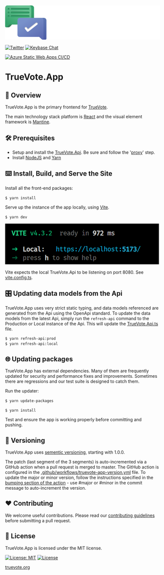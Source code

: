 [![Logo](static/TrueVote_Logo_Text_on_Black.png)](https://truevote.org)

[![Twitter](https://img.shields.io/twitter/follow/TrueVoteOrg?style=social)](https://twitter.com/TrueVoteOrg)
[![Keybase Chat](https://img.shields.io/badge/chat-on%20keybase-7793d8)](https://keybase.io/team/truevote)

[![Azure Static Web Apps CI/CD](https://github.com/TrueVote/TrueVote.App/actions/workflows/azure-static-web-app.yml/badge.svg)](https://github.com/TrueVote/TrueVote.App/actions/workflows/azure-static-web-app.yml)

# TrueVote.App

## 🌈 Overview

TrueVote.App is the primary frontend for [TrueVote](https://truevote.org).

The main technology stack platform is [React](https://react.dev) and the visual element framework is [Mantine](https://mantine.dev).

## 🛠 Prerequisites

* Setup and install the [TrueVote.Api](https://github.com/TrueVote/TrueVote.Api). Be sure and follow the '[proxy](https://github.com/TrueVote/TrueVote.Api#-proxying-the-truevoteapi-locally)' step.
* Install [NodeJS](https://nodejs.org/) and [Yarn](https://yarnpkg.com/getting-started/install)

## ⌨️ Install, Build, and Serve the Site

Install all the front-end packages:

`$ yarn install`

Serve up the instance of the app locally, using [Vite](https://vitejs.dev/).

`$ yarn dev`

![](static/vite-output.png)

Vite expects the local TrueVote.Api to be listening on port 8080. See [vite.config.ts](vite.config.ts).

## 🎛️ Updating data models from the Api

TrueVote.App uses very strict static typing, and data models referenced are generated from the Api using the OpenApi standard. To update the data models from the latest Api, simply run the `refresh-api` command to the Production or Local instance of the Api. This will update the [TrueVote.Api.ts](src/TrueVote.Api.ts) file.

```bash
$ yarn refresh-api:prod
$ yarn refresh-api:local
```

## 🌐 Updating packages

TrueVote.App has external dependencies. Many of them are frequently updated for security and performance fixes and improvements. Sometimes there are regressions and our test suite is designed to catch them.

Run the updater:

`$ yarn update-packages`

`$ yarn install`

Test and ensure the app is working properly before committing and pushing.

## 🎁 Versioning

TrueVote.App uses [sementic versioning](https://semver.org/), starting with 1.0.0.

The patch (last segment of the 3 segments) is auto-incremented via a GitHub action when a pull request is merged to master. The GitHub action is configured in the [.github/workflows/truevote-app-version.yml](.github/workflows/truevote-app-version.yml) file. To update the major or minor version, follow the instructions specified in the [bumping section of the action](https://github.com/anothrNick/github-tag-action#bumping) - use #major or #minor in the commit message to auto-increment the version.

## ❤️ Contributing

We welcome useful contributions. Please read our [contributing guidelines](CONTRIBUTING.md) before submitting a pull request.

## 📜 License

TrueVote.App is licensed under the MIT license.

[![License: MIT](https://img.shields.io/badge/License-MIT-yellow.svg)](LICENSE)
[![License](https://img.shields.io/github/license/TrueVote/TrueVote.App)]((https://github.com/TrueVote/TrueVote.App/master/LICENSE))

[truevote.org](https://truevote.org)
<!---
Icons used from: https://emojipedia.org/
--->